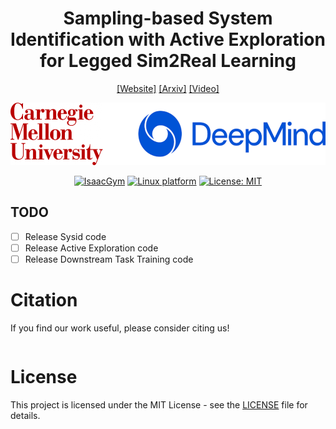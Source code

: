 <h1 align="center"> Sampling-based System Identification with Active Exploration for Legged Sim2Real Learning </h1>

<div align="center">

<!-- Robotics: Science and Systems (RSS) 2025 -->

[[Website]](https://github.com/LeCAR-Lab/SPI-Active)
[[Arxiv]]()
[[Video]]()

<img src="assets/ip.png" style="height:100px;" />




[![IsaacGym](https://img.shields.io/badge/IsaacGym-Preview4-b.svg)](https://developer.nvidia.com/isaac-gym) [![Linux platform](https://img.shields.io/badge/Platform-linux--64-orange.svg)](https://ubuntu.com/blog/tag/22-04-lts) [![License: MIT](https://img.shields.io/badge/License-MIT-yellow.svg)]()




</div>

## TODO
- [ ] Release Sysid code
- [ ] Release Active Exploration code 
- [ ] Release Downstream Task Training code

# Citation
If you find our work useful, please consider citing us!

```bibtex

```

# License

This project is licensed under the MIT License - see the [LICENSE](LICENSE) file for details.

